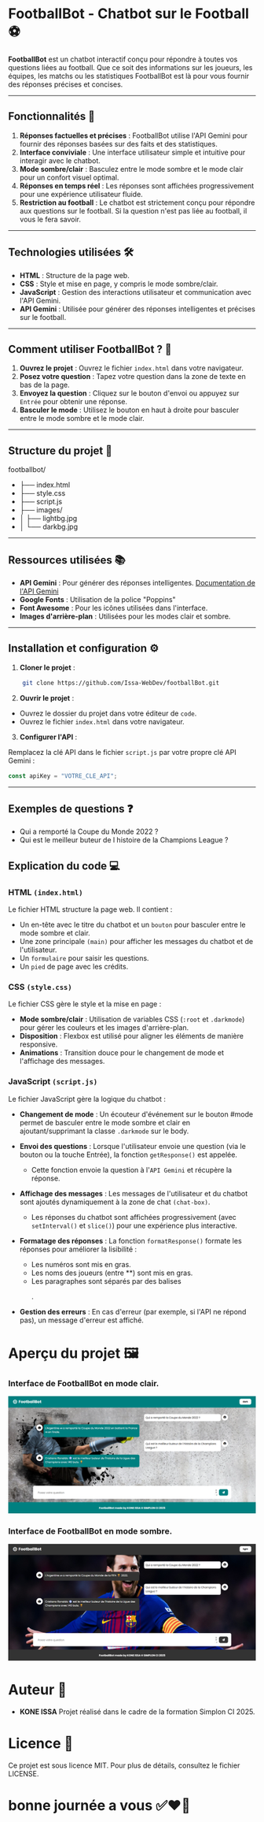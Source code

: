 # FootballBot - Chatbot sur le Football ⚽

**FootballBot** est un chatbot interactif conçu pour répondre à toutes vos questions liées au football. Que ce soit des informations sur les joueurs, les équipes, les matchs ou les statistiques FootballBot est là pour vous fournir des réponses précises et concises.

---

## Fonctionnalités 🚀

1. **Réponses factuelles et précises** : FootballBot utilise l'API Gemini pour fournir des réponses basées sur des faits et des statistiques.
2. **Interface conviviale** : Une interface utilisateur simple et intuitive pour interagir avec le chatbot.
3. **Mode sombre/clair** : Basculez entre le mode sombre et le mode clair pour un confort visuel optimal.
4. **Réponses en temps réel** : Les réponses sont affichées progressivement pour une expérience utilisateur fluide.
5. **Restriction au football** : Le chatbot est strictement conçu pour répondre aux questions sur le football. Si la question n'est pas liée au football, il vous le fera savoir.

---

## Technologies utilisées 🛠️

- **HTML** : Structure de la page web.
- **CSS** : Style et mise en page, y compris le mode sombre/clair.
- **JavaScript** : Gestion des interactions utilisateur et communication avec l'API Gemini.
- **API Gemini** : Utilisée pour générer des réponses intelligentes et précises sur le football.

---

## Comment utiliser FootballBot ? 🤖

1. **Ouvrez le projet** : Ouvrez le fichier `index.html` dans votre navigateur.
2. **Posez votre question** : Tapez votre question dans la zone de texte en bas de la page.
3. **Envoyez la question** : Cliquez sur le bouton d'envoi ou appuyez sur `Entrée` pour obtenir une réponse.
4. **Basculer le mode** : Utilisez le bouton en haut à droite pour basculer entre le mode sombre et le mode clair.

---

## Structure du projet 📂

footballbot/

- ├── index.html
- ├── style.css
- ├── script.js
- ├── images/
- │ ├── lightbg.jpg
- │ └── darkbg.jpg

---

## Ressources utilisées 📚

- **API Gemini** : Pour générer des réponses intelligentes. [Documentation de l'API Gemini](https://ai.google.dev/gemini-api/docs/api-key)
- **Google Fonts** : Utilisation de la police "Poppins"
- **Font Awesome** : Pour les icônes utilisées dans l'interface.
- **Images d'arrière-plan** : Utilisées pour les modes clair et sombre.

---

## Installation et configuration ⚙️

1. **Cloner le projet** :

```bash
	git clone https://github.com/Issa-WebDev/footballBot.git
```

2. **Ouvrir le projet** :

- Ouvrez le dossier du projet dans votre éditeur de `code`.
- Ouvrez le fichier `index.html` dans votre navigateur.

3. **Configurer l'API** :

Remplacez la clé API dans le fichier `script.js` par votre propre clé API Gemini :

```javascript
const apiKey = "VOTRE_CLE_API";
```

---

## Exemples de questions ❓

- Qui a remporté la Coupe du Monde 2022 ?
- Qui est le meilleur buteur de l histoire de la Champions League ?

## Explication du code 💻

### HTML `(index.html)`

Le fichier HTML structure la page web. Il contient :

- Un en-tête avec le titre du chatbot et un `bouton` pour basculer entre le mode sombre et clair.
- Une zone principale `(main)` pour afficher les messages du chatbot et de l'utilisateur.
- Un `formulaire` pour saisir les questions.
- Un `pied` de page avec les crédits.

### CSS `(style.css)`

Le fichier CSS gère le style et la mise en page :

- **Mode sombre/clair** : Utilisation de variables CSS (`:root` et `.darkmode`) pour gérer les couleurs et les images d'arrière-plan.
- **Disposition** : Flexbox est utilisé pour aligner les éléments de manière responsive.
- **Animations** : Transition douce pour le changement de mode et l'affichage des messages.

### JavaScript `(script.js)`

Le fichier JavaScript gère la logique du chatbot :

- **Changement de mode** : Un écouteur d'événement sur le bouton #mode permet de basculer entre le mode sombre et clair en ajoutant/supprimant la classe `.darkmode` sur le body.

- **Envoi des questions** : Lorsque l'utilisateur envoie une question (via le bouton ou la touche Entrée), la fonction `getResponse()` est appelée.

  - Cette fonction envoie la question à l'`API Gemini` et récupère la réponse.

- **Affichage des messages** : Les messages de l'utilisateur et du chatbot sont ajoutés dynamiquement à la zone de chat `(chat-box)`.

  - Les réponses du chatbot sont affichées progressivement (avec `setInterval()` et `slice()`) pour une expérience plus interactive.

- **Formatage des réponses** : La fonction `formatResponse()` formate les réponses pour améliorer la lisibilité :

  - Les numéros sont mis en gras.
  - Les noms des joueurs (entre \*\*) sont mis en gras.
  - Les paragraphes sont séparés par des balises <p>.

- **Gestion des erreurs** : En cas d'erreur (par exemple, si l'API ne répond pas), un message d'erreur est affiché.

# Aperçu du projet 🖼️

### Interface de FootballBot en mode clair.

![Aperçu de FootballBot](/thums/footballBot-lightMode.png)

### Interface de FootballBot en mode sombre.

![Aperçu de FootballBot](/thums/footballBot-darkMode.png)

# Auteur 👤

- **KONE ISSA**
  Projet réalisé dans le cadre de la formation Simplon CI 2025.

# Licence 📜

Ce projet est sous licence MIT. Pour plus de détails, consultez le fichier LICENSE.

# bonne journée a vous ✅❤️‍🔥
